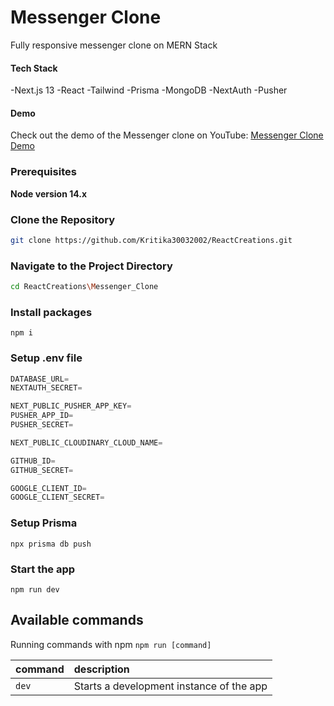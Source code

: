 # Messenger Clone
Fully responsive messenger clone on MERN Stack

#### Tech Stack
-Next.js 13
-React
-Tailwind
-Prisma
-MongoDB
-NextAuth
-Pusher


#### Demo
Check out the demo of the Messenger clone on YouTube: [Messenger Clone Demo](https://www.youtube.com/watch?v=HHVamziJsWs)

### Prerequisites

**Node version 14.x**

### Clone the Repository
   ```bash
   git clone https://github.com/Kritika30032002/ReactCreations.git
   ```

### Navigate to the Project Directory
   ```bash
   cd ReactCreations\Messenger_Clone
   ```

### Install packages

   ```shell
   npm i
   ```

### Setup .env file


```js
DATABASE_URL=
NEXTAUTH_SECRET=

NEXT_PUBLIC_PUSHER_APP_KEY=
PUSHER_APP_ID=
PUSHER_SECRET=

NEXT_PUBLIC_CLOUDINARY_CLOUD_NAME=

GITHUB_ID=
GITHUB_SECRET=

GOOGLE_CLIENT_ID=
GOOGLE_CLIENT_SECRET=
```

### Setup Prisma

```shell
npx prisma db push

```

### Start the app

```shell
npm run dev
```

## Available commands

Running commands with npm `npm run [command]`

| command         | description                              |
| :-------------- | :--------------------------------------- |
| `dev`           | Starts a development instance of the app |
